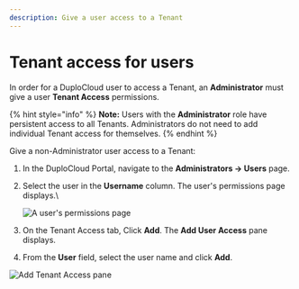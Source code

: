 ```yaml
---
description: Give a user access to a Tenant
---
```


# Tenant access for users

In order for a DuploCloud user to access a Tenant, an **Administrator** must give a user **Tenant Access** permissions.&#x20;

{% hint style="info" %}
**Note:** Users with the **Administrator** role have persistent access to all Tenants. Administrators do not need to add individual Tenant access for themselves.
{% endhint %}

Give a non-Administrator user access to a Tenant:

1. In the DuploCloud Portal, navigate to the **Administrators -> Users** page.&#x20;
2.  Select the user in the **Username** column. The user's permissions page displays.\


    ![A user's permissions page](<../../../.gitbook/assets/Screen Shot 2022-02-25 at 4.12.05 PM.png>)
3. On the Tenant Access tab, Click **Add**. The **Add User Access** pane displays.
4. From the **User** field, select the user name and click **Add**. &#x20;

<div align="left">

<img src="../../../.gitbook/assets/Screen Shot 2022-02-25 at 4.13.24 PM.png" alt="Add Tenant Access pane">

</div>

